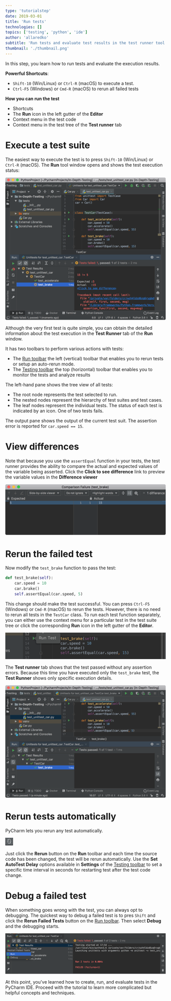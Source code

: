 ```yaml
---
type: 'tutorialstep'
date: 2019-03-01
title: 'Run tests'
technologies: []
topics: ['testing', 'python', 'ide']
author: 'allaredko'
subtitle: 'Run tests and evaluate test results in the test runner tool window'
thumbnail: './thumbnail.png'
---
```


In this step, you learn how to run tests and evaluate the execution results.

**Powerful Shortcuts**: 
-  `Shift-10` (Win/Linux) or `Ctrl-R` (macOS) to execute a test.
-  `Ctrl-F5` (Windows) or `Cmd-R` (macOS) to rerun all failed tests

**How you can run the test**
- Shortcuts
- The **Run** icon in the left gutter of the **Editor**
- Context menu in the test code
- Context menu in the test tree of the **Test runner** tab 

# Execute a test suite

The easiest way to execute the test is to press `Shift-10` (Win/Linux) or `Ctrl-R` (macOS).
The **Run** tool window opens and shows the test execution status:

![Failed test](screenshots/test_run_test_fail.png)

Although the very first test is quite simple, you can obtain the detailed information about the 
test execution in the **Test Runner** tab of the **Run** window. 

It has two toolbars to perform various actions with tests:
 - The <a href="https://www.jetbrains.com/help/pycharm/test-runner-tab.html#runToolbar" target="_blank">Run toolbar</a> 
 the left (vertical) toolbar that enables you to rerun tests or setup an auto-rerun mode.
 - The <a href="https://www.jetbrains.com/help/pycharm/test-runner-tab.html#testingToolbar" target="_blank">Testing toolbar</a>
  the top (horizontal) toolbar that enables you to monitor the tests and analyze results 
  
The left-hand pane shows the tree view of all tests:
- The root node represents the test selected to run.
- The nested nodes represent the hierarchy of test suites and test cases.
- The leaf nodes represent the individual tests.
The status of each test is indicated by an icon. One of two tests fails. 

The output pane shows the output of the current test suit. The assertion error is reported for 
`car.speed == 15`.  

# View differences

Note that because you use the `assertEqual` function in your tests, the test runner provides the 
ability to compare the actual and expected values of the variable being asserted.
Click the **Click to see difference** link to preview the variable values in the **Difference viewer**

![Compare variable values in the Difference viewer](screenshots/test_view_differences.png)

# Rerun the failed test

Now modify the `test_brake` function to pass the test:

```python
def test_brake(self):    
    car.speed = 10
    car.brake()
    self.assertEqual(car.speed, 5)
```
This change should make the test successful. You can press `Ctrl-F5` (Windows) or `Cmd-R` (macOS)
to rerun the tests. However, there is no need to rerun all tests in the `TestCar` class.
To run each test function separately, you can either use the context menu for a particular test 
in the test suite tree or click the corresponding **Run** icon in the left gutter of the **Editor**.

 ![Run test using the icon in the left gutter](screenshots/test_run_menu.png)

The **Test runner** tab shows that the test passed without any assertion errors. 
Because this time you have executed only the `test_brake` test, the **Test Runner** shows only 
specific execution details. 

![Run test](screenshots/test_run_test.png)

# Rerun tests automatically

PyCharm lets you rerun any test automatically.

![Rerun tests automatically](screenshots/test_rerun_icon.png)

Just click the **Rerun** button on the **Run** toolbar and each time the source code has been changed,
 the test will be rerun automatically. Use the **Set AutoTest Delay** options available in **Settings**
 of the <a href="https://www.jetbrains.com/help/pycharm/test-runner-tab.html#testingToolbar" target="_blank">Testing toolbar</a> to
 set a specific time interval in seconds for restarting test after the test code change.
 
# Debug a failed test

When something goes wrong with the test, you can always opt to debugging. The quickest way to debug a failed test
is to pres `Shift` and click the **Rerun Failed Tests** button on the <a href="https://www.jetbrains.com/help/pycharm/test-runner-tab.html#runToolbar" target="_blank">Run toolbar</a>.
Then select **Debug** and the debugging starts.

![Rerun tests automatically](screenshots/test_debug.png)

At this point, you've learned how to create, run, and evaluate tests in the PyCharm IDE. Proceed with the tutorial
to learn more complicated but helpful concepts and techniques.